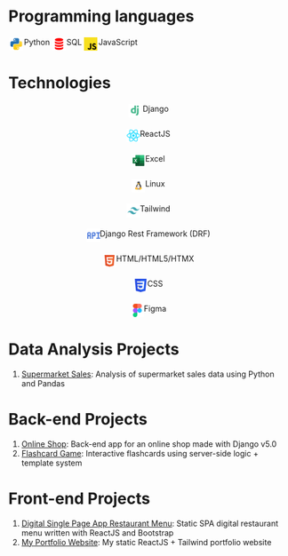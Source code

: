 # Programming languages
<div style='display: flex'>
  <div style='padding: 2px; display: flex; justify-content: center; gap: 2px;'>
    <img src='./python-svgrepo-com.svg' style='width: 24px; height: 24px' />
    <span>Python</span>
  </div>
  <br/>
  <div style='padding: 2px; display: flex; justify-content: center; gap: 2px;'>
    <img src='./plsql-svgrepo-com.svg' style='width: 24px; height: 24px' />
    <span>SQL</span>
  </div>
  <br/>
  <div style='padding: 2px; display: flex; justify-content: center; gap: 2px;'>
    <img src='./javascript-svgrepo-com.svg' style='width: 24px; height: 24px' />
    <span>JavaScript</span>
  </div>

  

  
</div>


# Technologies

  <div style='padding: 2px; display: flex; justify-content: center; gap: 2px;'>
    <img src='./django-svgrepo-com.svg' style='width: 24px; height: 24px' />
    <span>Django</span>
  </div>
  <br/>

  <div style='padding: 2px; display: flex; justify-content: center;'>
    <img src='./react-svgrepo-com.svg' style='width: 24px; height: 24px' />
    <span>ReactJS</span>
  </div>
  <br/>

  <div style='padding: 2px; display: flex; justify-content: center; '>
    <img src='./excel-svgrepo-com.svg' style='width: 24px; height: 24px' />
    <span>Excel</span>
  </div>
  <br/>

  <div style='padding: 2px; display: flex; justify-content: center;'>
    <img src='./linux-svgrepo-com.svg' style='width: 24px; height: 24px' />
    <span>Linux</span>
  </div>

  <br/>

  <div style='padding: 2px; display: flex; justify-content: center;'>
    <img src='./tailwind-svgrepo-com.svg' style='width: 24px; height: 24px' />
    <span>Tailwind</span>
  </div>
  <br/>

  <div style='padding: 2px; display: flex; justify-content: center;'>
    <img src='./api-svgrepo-com.svg' style='width: 24px; height: 24px' />
    <span>Django Rest Framework (DRF)</span>
  </div>

  <br/>

  <div style='padding: 2px; display: flex; justify-content: center;'>
    <img src='./html-5-svgrepo-com.svg' style='width: 24px; height: 24px' />
    <span>HTML/HTML5/HTMX</span>
  </div>

  <br/>

  <div style='padding: 2px; display: flex; justify-content: center;'>
    <img src='./css3-svgrepo-com.svg' style='width: 24px; height: 24px' />
    <span>CSS</span>
  </div>

  <br/>

  <div style='padding: 2px; display: flex; justify-content: center;'>
    <img src='./figma-svgrepo-com.svg' style='width: 24px; height: 24px' />
    <span>Figma</span>
  </div>


# Data Analysis Projects
1. [Supermarket Sales](https://github.com/pedramjlo/supermarket-analysis-1): Analysis of supermarket sales data using Python and Pandas

# Back-end Projects
1. [Online Shop](https://github.com/pedramjlo/Kaschik_store_Django): Back-end app for an online shop made with Django v5.0
2. [Flashcard Game](https://github.com/pedramjlo/django-flashcards): Interactive flashcards using server-side logic + template system


# Front-end Projects
1. [Digital Single Page App Restaurant Menu](https://github.com/pedramjlo/Daei-Ali-ORG): Static SPA digital restaurant menu written with ReactJS and Bootstrap
2. [My Portfolio Website](https://github.com/pedramjlo/PORTFOLIO): My static ReactJS + Tailwind portfolio website
